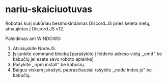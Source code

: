 # nariu-skaiciuotuvas
Robotas kurį sukūriau besimokindamas Discord.JS prieš keleta metų, atnaujintas į Discord.JS v12.

Paleidimas ant WINDOWS:
1. Atsisiųskite NodeJS.
2. Įsijunkite command blocką [parašykite į folderio adreso vietą ,,cmd" be kabučių jei esate savo roboto aplanke]
3. Rašykite ,,npm install" be kabučių.
4. Baigus viskam įsirašyti, paprasčiausiai rašykite ,,node index.js" be kabučių.
